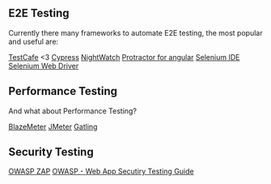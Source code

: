 ## E2E Testing 

Currently there many frameworks to automate E2E testing, the most popular and useful are: 

[TestCafe](https://devexpress.github.io/testcafe/) <3
[Cypress](https://www.cypress.io/)
[NightWatch](https://nightwatchjs.org/#selenium-server-settings)
[Protractor for angular](https://www.protractortest.org/#/tutorial)
[Selenium IDE](https://www.selenium.dev/)
[Selenium Web Driver](https://www.selenium.dev/)

## Performance Testing 

And what about Performance Testing?

[BlazeMeter](https://www.blazemeter.com/)
[JMeter](https://jmeter.apache.org/)
[Gatling](https://gatling.io/)

## Security Testing 

[OWASP ZAP](https://www.zaproxy.org/)
[OWASP - Web App Secutiry Testing Guide](https://github.com/OWASP/wstg/tree/master/document/4-Web_Application_Security_Testing) 



